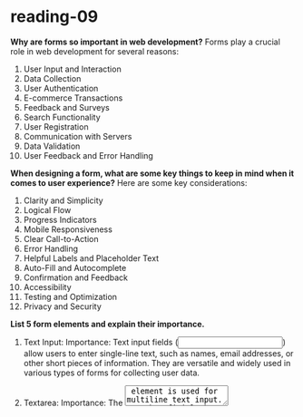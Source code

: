 # reading-09 #

**Why are forms so important in web development?**
Forms play a crucial role in web development for several reasons:
1. User Input and Interaction
2. Data Collection
3. User Authentication
4. E-commerce Transactions
5. Feedback and Surveys
6. Search Functionality
7. User Registration
8. Communication with Servers
9. Data Validation
10. User Feedback and Error Handling

**When designing a form, what are some key things to keep in mind when it comes to user experience?**
Here are some key considerations:
1. Clarity and Simplicity
2. Logical Flow
3. Progress Indicators
4. Mobile Responsiveness
5. Clear Call-to-Action
6. Error Handling
7. Helpful Labels and Placeholder Text
8. Auto-Fill and Autocomplete
9. Confirmation and Feedback
10. Accessibility
11. Testing and Optimization
12. Privacy and Security

**List 5 form elements and explain their importance.**
1. Text Input:
Importance: Text input fields (<input type="text">) allow users to enter single-line text, such as names, email addresses, or other short pieces of information. They are versatile and widely used in various types of forms for collecting user data.

2. Textarea:
Importance: The <textarea> element is used for multiline text input. It's beneficial when users need to provide longer responses, comments, or messages. Textareas are particularly useful in feedback forms, comment sections, and other scenarios where users might need to input more extensive text.

3. Checkbox:
Importance: Checkboxes (<input type="checkbox">) allow users to select one or more options from a list. They are crucial for forms that involve multiple-choice questions, where users can choose multiple answers. For example, in survey forms or settings preferences, checkboxes help users make selections easily.

4. Radio Button:
Importance: Radio buttons (<input type="radio">) are used when users need to choose only one option from a list. Unlike checkboxes, which allow multiple selections, radio buttons are exclusive. They are essential in situations where a user needs to make a single choice, such as gender selection or preference options.

5. Select Dropdown:
Importance: The <select> element creates a dropdown list, and <option> elements within it define the available choices. Dropdowns are valuable for conserving space and presenting users with a list of options in a more compact form. They are commonly used for selecting items from a predefined list, like choosing a country or a category.

**How would you describe events to a non-technical friend?**

Imagine you're hosting a party.

Your Web Page is the Party Venue:
Your web page is like a party venue, and it's ready to host various activities.

Users are Party Guests:
Users who visit your web page are like guests at the party. They can interact with the elements on the page.

Events are Party Activities:
Events in JavaScript are like activities or things that happen at the party. For example, someone clicking a button, moving the mouse over an image, or pressing a key on the keyboard are all events.

Event Listeners are Party Organizers:
Event listeners are like party organizers. They are set up to listen for specific activities (events) and respond when they happen. For instance, if someone clicks on a button, the event listener can decide what action should take place, just like a party organizer who plans what happens when certain activities occur.

Event Handling is Party Action:
Event handling is the action taken in response to an event. For instance, if a user clicks a button, the event handler might change the color of the button or show a pop-up message.

**When using the addEventListener() method, what 2 arguments will you need to provide?**
Event Type and Callback Function

**Describe the event object. Why is the target within the event object useful?**
The event object in JavaScript is a built-in object that contains information about an event when it occurs. It is automatically passed as an argument to the event handler function when an event is triggered. The event object provides details about the event, such as the type of event, the target element, mouse coordinates, and more.

One key property of the event object is the target property. The target property refers to the element on which the event was originally triggered. This property is particularly useful because it allows you to identify which HTML element initiated the event. Here's why the target property is important:

Identifying the Triggering Element:
The target property helps you determine which specific element triggered the event. This is crucial when you have multiple elements on a page, each with its own event listeners. By accessing the target, you can pinpoint the source of the event.

Dynamic Event Handling:
When working with dynamic content (content added or modified after the initial page load), the target property allows you to handle events for elements that didn't exist when the page loaded. This is because the target represents the actual element that triggered the event, regardless of when it was added to the DOM.

Delegated Event Handling:
In cases where you have a list of similar elements (e.g., a list of items), you can use event delegation. By placing a single event listener on a common ancestor and checking the target property inside the event handler, you can efficiently handle events for multiple elements without attaching individual listeners to each one.

**What is the difference between event bubbling and event capturing?**
The main difference between event bubbling and event capturing lies in the direction in which the event propagates through the DOM hierarchy:

Event Capturing (Capture Phase):
**Direction: From the root of the DOM hierarchy towards the target element.**
Order: Ancestors are notified before the target element.
Usage: Less commonly used in practice, often overlooked in favor of event bubbling.
addEventListener: To capture an event during the capture phase, you set the third parameter of addEventListener to true.

Event Bubbling (Bubbling Phase):
**Direction: From the target element towards the root of the DOM hierarchy.**
Order: Target element is notified first, followed by its ancestors.
Usage: The default and more commonly used phase for handling events.
addEventListener: When the third parameter is omitted or set to false (default), the event is captured during the bubbling phase.



## Things I want to know more about ##
